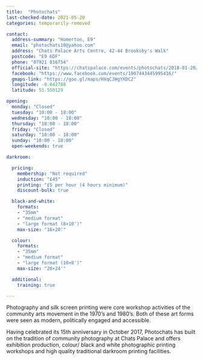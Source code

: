 ```yaml
---
title:  "Photochats"
last-checked-date: 2021-05-20
categories: temporarily-removed

contact:
  address-summary: "Homerton, E9"
  email: "photochats10@yahoo.com"
  address: "Chats Palace Arts Centre, 42-44 Brooksby's Walk"
  postcode: "E9 6DF"
  phone: "07921 816754"
  official-site: "https://chatspalace.com/events/photochats/2018-01-20/"
  facebook: "https://www.facebook.com/events/1907443445995416/"
  gmaps-link: "https://goo.gl/maps/HXqCJWgYXDC2"
  longitude: -0.042788
  latitude: 51.550129

opening:
  monday: "Closed"
  tuesday: "10:00 - 18:00"
  wednesday: "10:00 - 18:00"
  thursday: "10:00 - 18:00"
  friday: "Closed"
  saturday: "10:00 - 18:00"
  sunday: "10:00 - 18:00"
  open-weekends: true

darkroom:

  pricing:
    membership: "Not required"
    induction: "£45"
    printing: "£5 per hour (4 hours minimum)"
    discount-bulk: true

  black-and-white:
    formats:
    - "35mm"
    - "medium format"
    - "large format (8×10″)"
    max-size: "16×20″"

  colour:
    formats:
    - "35mm"
    - "medium format"
    - "large format (10×8″)"  
    max-size: "20×24″"

  additional:
    training: true

---
```


Photography and silk screen printing were core workshop activities of the community arts movement in the 1970’s and 1980’s. Both of these art forms were seen as modern, politically engaged and accessible.

Having celebrated its 15th anniversary in October 2017, Photochats has built on the tradition of community photography at Chats Palace and offers exhibition production, colour/ black and white photographic printing workshops and high quality traditional darkroom printing facilities.
